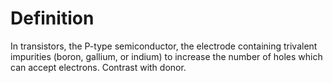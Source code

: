 # Definition

In transistors, the P-type semiconductor, the electrode containing
trivalent impurities (boron, gallium, or indium) to increase the number
of holes which can accept electrons. Contrast with donor.
